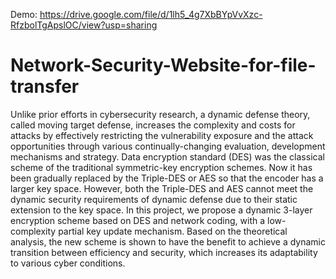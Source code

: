 Demo: https://drive.google.com/file/d/1lh5_4g7XbBYpVvXzc-RfzbolTgApslOC/view?usp=sharing

# Network-Security-Website-for-file-transfer
Unlike prior efforts in cybersecurity research, a dynamic defense theory, called moving  target defense, increases the complexity and costs for attacks by effectively restricting the
vulnerability exposure and the attack opportunities through various continually-changing evaluation, development mechanisms and strategy. Data encryption standard (DES) was the
classical scheme of the traditional symmetric-key encryption schemes. Now it has been gradually replaced by the Triple-DES or AES so that the encoder has a larger key space.
However, both the Triple-DES and AES cannot meet the dynamic security requirements of dynamic defense due to their static extension to the key space. In this project, we propose a dynamic 3-layer encryption scheme based on DES and network coding, with a low-
complexity partial key update mechanism. Based on the theoretical analysis, the new scheme is shown to have the benefit to achieve a dynamic transition between efficiency and security,
which increases its adaptability to various cyber conditions.
